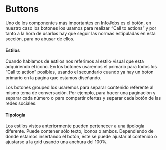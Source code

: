 # Buttons
Uno de los componentes más importantes en InfoJobs es el botón, en nuestro caso los botones los usamos para realizar “Call to actions” y por tanto a la hora de usarlos hay que seguir las normas estipuladas en esta sección, para no abusar de ellos.


#### Estilos

Cuando hablamos de estilos nos referimos al estilo visual que esta adquiriendo el icono. En los botones usaremos el primario para todos los “Call to action” posibles, usando el secundario cuando ya hay un boton primario en la página que estamos diseñando.

Los botones grouped los usaremos para separar contenido referente al mismo tema de conversación. Por ejemplo, para hacer una paginación y separar cada número o para compartir ofertas y separar cada botón de las redes sociales.


#### Tipología

Los estilos vistos anteriormente pueden pertenecer a una tipología diferente. Puede contener sólo texto, iconos o ambos. Dependiendo de donde estamos insertando el botón, éste se puede ajustar al contenido o ajustarse a la grid usando una anchura del 100%.
